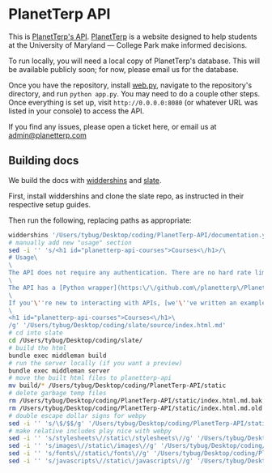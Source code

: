 # PlanetTerp API

This is [PlanetTerp's API](https://api.planetterp.com). [PlanetTerp](https://planetterp.com) is a website designed to help students at the University of Maryland — College Park make informed decisions.

To run locally, you will need a local copy of PlanetTerp's database. This will be available publicly soon; for now, please email us for the database.

Once you have the repository, install [web.py](https://webpy.org/), navigate to the repository's directory, and run `python app.py`. You may need to do a couple other steps. Once everything is set up, visit `http://0.0.0.0:8080` (or whatever URL was listed in your console) to access the API.

If you find any issues, please open a ticket here, or email us at [admin@planetterp.com](mailto:admin@planetterp.com)

## Building docs

We build the docs with [widdershins](https://github.com/Mermade/widdershins) and [slate](https://github.com/slatedocs/slate).

First, install widdershins and clone the slate repo, as instructed in their respective setup guides.

Then run the following, replacing paths as appropriate:

```bash
widdershins '/Users/tybug/Desktop/coding/PlanetTerp-API/documentation.yaml' -o '/Users/tybug/Desktop/coding/slate/source/index.html.md' --shallowSchemas true
# manually add new "usage" section
sed -i '' 's/<h1 id="planetterp-api-courses">Courses<\/h1>/\
# Usage\
\
The API does not require any authentication. There are no hard rate limits, but please take a pause between each request.\
\
The API has a [Python wrapper](https:\/\/github.com\/planetterp\/PlanetTerp-API-Python-Wrapper) on GitHub.\
\
If you'\''re new to interacting with APIs, [we'\''ve written an example program in python using the api](https:\/\/gist.github.com\/tybug\/3fcebc8a2b63d471270bda86f0756cdf) for you to follow along with.\
\
<h1 id="planetterp-api-courses">Courses<\/h1>\
/g' '/Users/tybug/Desktop/coding/slate/source/index.html.md'
# cd into slate
cd /Users/tybug/Desktop/coding/slate/
# build the html
bundle exec middleman build
# run the server locally (if you want a preview)
bundle exec middleman server
# move the built html files to planetterp-api
mv build/* /Users/tybug/Desktop/coding/PlanetTerp-API/static
# delete garbage temp files
rm /Users/tybug/Desktop/coding/PlanetTerp-API/static/index.html.md.bak
rm /Users/tybug/Desktop/coding/PlanetTerp-API/static/index.html.md.old
# double escape dollar signs for webpy
sed -i '' 's/\$/$$/g' '/Users/tybug/Desktop/coding/PlanetTerp-API/static/index.html'
# make relative includes play nice with webpy
sed -i '' 's/stylesheets\//static\/stylesheets\//g' '/Users/tybug/Desktop/coding/PlanetTerp-API/static/index.html'
sed -i '' 's/images\//static\/images\//g' '/Users/tybug/Desktop/coding/PlanetTerp-API/static/index.html'
sed -i '' 's/fonts\//static\/fonts\//g' '/Users/tybug/Desktop/coding/PlanetTerp-API/static/index.html'
sed -i '' 's/javascripts\//static\/javascripts\//g' '/Users/tybug/Desktop/coding/PlanetTerp-API/static/index.html'
```
